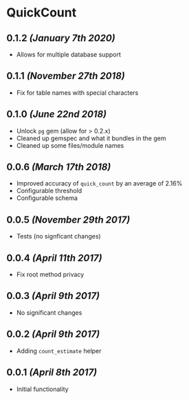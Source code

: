# QuickCount

## 0.1.2 _(January 7th 2020)_
- Allows for multiple database support

## 0.1.1 _(November 27th 2018)_
- Fix for table names with special characters

## 0.1.0 _(June 22nd 2018)_
- Unlock `pg` gem (allow for > 0.2.x)
- Cleaned up gemspec and what it bundles in the gem
- Cleaned up some files/module names

## 0.0.6 _(March 17th 2018)_
- Improved accuracy of `quick_count` by an average of 2.16%
- Configurable threshold
- Configurable schema

## 0.0.5 _(November 29th 2017)_
- Tests (no signficant changes)

## 0.0.4 _(April 11th 2017)_
- Fix root method privacy

## 0.0.3 _(April 9th 2017)_
- No significant changes

## 0.0.2 _(April 9th 2017)_
- Adding `count_estimate` helper

## 0.0.1 _(April 8th 2017)_
- Initial functionality
